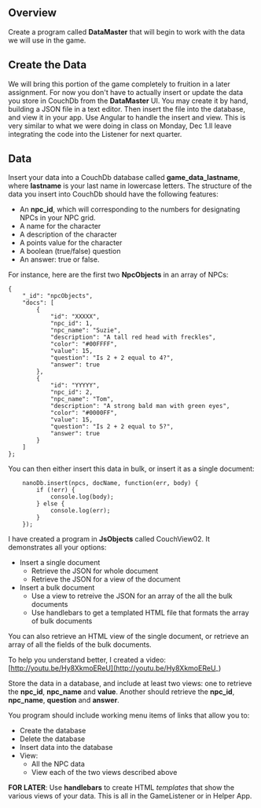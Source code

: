 ## Overview

Create a program called **DataMaster** that will begin to work with the data we will use in the game.

## Create the Data

We will bring this portion of the game completely to fruition in a later assignment. For now you don't have to actually insert or update the data you store in CouchDb from the **DataMaster** UI. You may create it by hand, building a JSON file in a text editor. Then insert the file into the database, and view it in your app. Use Angular to handle the insert and view. This is very similar to what we were doing in class on Monday, Dec 1.ll leave integrating the code into the Listener for next quarter.

## Data

Insert your data into a CouchDb database called **game_data_lastname**, where **lastname** is your last name in lowercase letters. The structure of the data you insert into CouchDb should have the following features:

- An **npc_id**, which will corresponding to the numbers for designating NPCs in your NPC grid.
- A name for the character
- A description of the character
- A points value for the character
- A boolean (true/false) question
- An answer: true or false.

For instance, here are the first two **NpcObjects** in an array of NPCs:

```
{
    "_id": "npcObjects",
    "docs": [
        {
            "id": "XXXXX",
            "npc_id": 1,
            "npc_name": "Suzie",
            "description": "A tall red head with freckles",
            "color": "#00FFFF",
            "value": 15,
            "question": "Is 2 + 2 equal to 4?",
            "answer": true
        },
        {
            "id": "YYYYY",
            "npc_id": 2,
            "npc_name": "Tom",
            "description": "A strong bald man with green eyes",
            "color": "#0000FF",
            "value": 15,
            "question": "Is 2 + 2 equal to 5?",
            "answer": true
        }
    ]
};
```

You can then either insert this data in bulk, or insert it as a single document:

```
	nanoDb.insert(npcs, docName, function(err, body) {
		if (!err) {
			console.log(body);
		} else {
			console.log(err);
		}
	});
```

I have created a program in **JsObjects** called CouchView02. It demonstrates all your options:

- Insert a single document
	- Retrieve the JSON for whole document
	- Retrieve the JSON for a view of the document
- Insert a bulk document
	- Use a view to retreive the JSON for an array of the all the bulk documents
	- Use handlebars to get a templated HTML file that formats the array of bulk documents

You can also retrieve an HTML view of the single document, or retrieve an array of all the fields of the bulk documents.

To help you understand better, I created a video: [http://youtu.be/Hy8XkmoEReU](http://youtu.be/Hy8XkmoEReU_)

Store the data in a database, and include at least two views: one to retrieve the **npc_id**, **npc_name** and **value**. Another should retrieve the **npc_id**, **npc_name**, **question** and **answer**.

You program should include working menu items of links that allow you to:

- Create the database
- Delete the database
- Insert data into the database
- View:
	- All the NPC data
	- View each of the two views described above

**FOR LATER**: Use **handlebars** to create HTML *templates* that show the various views of your data. This is all in the GameListener or in Helper App.
